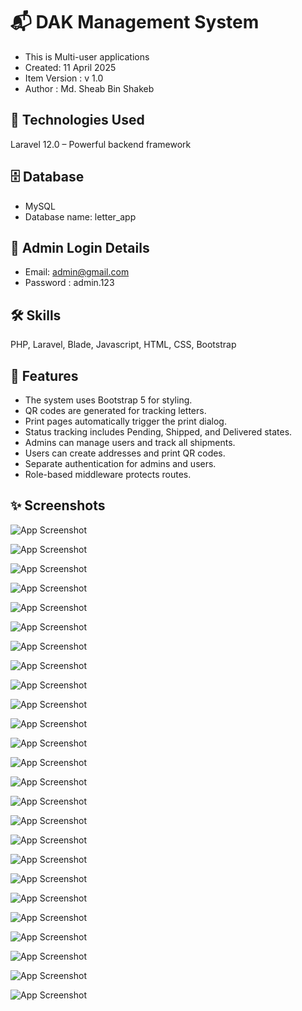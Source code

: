 # 📬 DAK Management System

- This is Multi-user applications
- Created: 11 April 2025
- Item Version : v 1.0
- Author : Md. Sheab Bin Shakeb
<!-- - Contact Email: shehab.shakib@gmail.com -->

## 🚀 Technologies Used

Laravel 12.0 – Powerful backend framework

## 🗄️ Database

- MySQL
- Database name: letter_app

## 🔑 Admin Login Details

- Email: admin@gmail.com
- Password : admin.123

## 🛠 Skills

PHP, Laravel, Blade, Javascript, HTML, CSS, Bootstrap

## 📌 Features

- The system uses Bootstrap 5 for styling.
- QR codes are generated for tracking letters.
- Print pages automatically trigger the print dialog.
- Status tracking includes Pending, Shipped, and Delivered states.
- Admins can manage users and track all shipments.
- Users can create addresses and print QR codes.
- Separate authentication for admins and users.
- Role-based middleware protects routes.

## ✨ Screenshots

<!-- ![App Screenshot](https://github.com/proshehab/DAK-App/blob/main/Screenshots/26.png) -->

![App Screenshot](https://github.com/proshehab/DAK-App/blob/main/Screenshots/1.png)

![App Screenshot](https://github.com/proshehab/DAK-App/blob/main/Screenshots/2.png)

![App Screenshot](https://github.com/proshehab/DAK-App/blob/main/Screenshots/3.png)

![App Screenshot](https://github.com/proshehab/DAK-App/blob/main/Screenshots/4.png)

![App Screenshot](https://github.com/proshehab/DAK-App/blob/main/Screenshots/5.png)

![App Screenshot](https://github.com/proshehab/DAK-App/blob/main/Screenshots/6.png)

![App Screenshot](https://github.com/proshehab/DAK-App/blob/main/Screenshots/7.png)

![App Screenshot](https://github.com/proshehab/DAK-App/blob/main/Screenshots/8.png)

![App Screenshot](https://github.com/proshehab/DAK-App/blob/main/Screenshots/9.png)

![App Screenshot](https://github.com/proshehab/DAK-App/blob/main/Screenshots/10.png)

![App Screenshot](https://github.com/proshehab/DAK-App/blob/main/Screenshots/11.png)

![App Screenshot](https://github.com/proshehab/DAK-App/blob/main/Screenshots/12.png)

![App Screenshot](https://github.com/proshehab/DAK-App/blob/main/Screenshots/13.png)

![App Screenshot](https://github.com/proshehab/DAK-App/blob/main/Screenshots/14.png)

![App Screenshot](https://github.com/proshehab/DAK-App/blob/main/Screenshots/15.png)

![App Screenshot](https://github.com/proshehab/DAK-App/blob/main/Screenshots/16.png)

![App Screenshot](https://github.com/proshehab/DAK-App/blob/main/Screenshots/17.png)

![App Screenshot](https://github.com/proshehab/DAK-App/blob/main/Screenshots/18.png)

![App Screenshot](https://github.com/proshehab/DAK-App/blob/main/Screenshots/19.png)

![App Screenshot](https://github.com/proshehab/DAK-App/blob/main/Screenshots/20.png)

![App Screenshot](https://github.com/proshehab/DAK-App/blob/main/Screenshots/21.PNG)

![App Screenshot](https://github.com/proshehab/DAK-App/blob/main/Screenshots/22.png)

![App Screenshot](https://github.com/proshehab/DAK-App/blob/main/Screenshots/23.png)

![App Screenshot](https://github.com/proshehab/DAK-App/blob/main/Screenshots/24.png)

![App Screenshot](https://github.com/proshehab/DAK-App/blob/main/Screenshots/25.png)
